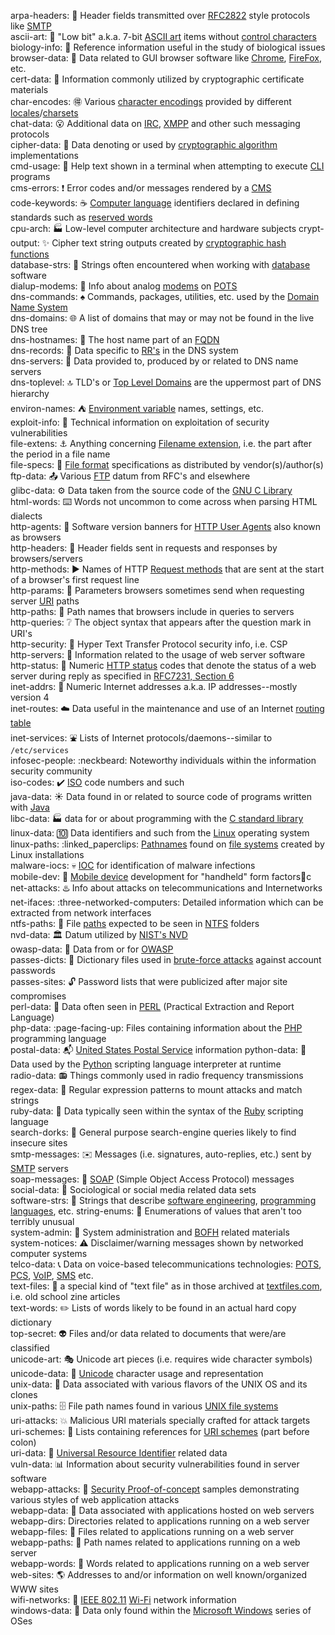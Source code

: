 arpa-headers: :email: Header fields transmitted over [RFC2822](https://tools.ietf.org/html/rfc2822) style protocols like [SMTP](https://en.wikipedia.org/wiki/Simple_Mail_Transfer_Protocol)    
ascii-art: :art: "Low bit" a.k.a. 7-bit [ASCII art](https://en.wikipedia.org/wiki/ASCII_art) items without [control characters](https://en.wikipedia.org/wiki/Control_character)  
biology-info: :microscope: Reference information useful in the study of biological issues  
browser-data: :door: Data related to GUI browser software like [Chrome](https://www.google.com/chrome/ "Chrome Web Browser"), [FireFox](https://www.mozilla.org/en-US/firefox/new/ "Download FireFox"), etc.  
cert-data: :scroll: Information commonly utilized by cryptographic certificate materials  
char-encodes: :ideograph_advantage: Various [character encodings](https://www.w3.org/International/articles/definitions-characters/ "Character encodings: Essential concepts") provided by different [locales](https://en.wikipedia.org/wiki/Locale_(computer_software) "Locale (computer software)")/[charsets](https://www.w3.org/International/articles/http-charset/index "Setting the HTTP charset parameter")  
chat-data: :open_mouth: Additional data on [IRC](https://en.wikipedia.org/wiki/Internet_Relay_Chat), [XMPP](https://en.wikipedia.org/wiki/XMPP) and other such messaging protocols  
cipher-data: :blowfish: Data denoting or used by [cryptographic algorithm](https://en.wikipedia.org/wiki/Category:Cryptographic_algorithms) implementations  
cmd-usage: :hammer: Help text shown in a terminal when attempting to execute [CLI](https://en.wikipedia.org/wiki/Command-line_interface "Command-line interface") programs  
cms-errors: :exclamation: Error codes and/or messages rendered by a [CMS](https://en.wikipedia.org/wiki/Content_management_system "Content Management System")  
code-keywords: :coffee: [Computer language](https://en.wikipedia.org/wiki/Computer_language) identifiers declared in defining standards such as [reserved words](https://en.wikipedia.org/wiki/Reserved_word)  
cpu-arch: :factory: Low-level computer architecture and hardware subjects 
crypt-output: :sparkles: Cipher text string outputs created by [cryptographic hash functions](https://en.wikipedia.org/wiki/Cryptographic_hash_function)  
database-strs: :floppy_disk: Strings often encountered when working with [database](https://en.wikipedia.org/wiki/Database) software  
dialup-modems: :fax: Info about analog [modems](https://en.wikipedia.org/wiki/Modem) on [POTS](https://en.wikipedia.org/wiki/Plain_old_telephone_service "Plain Old Telephone Service")  
dns-commands: :spades: Commands, packages, utilities, etc. used by the [Domain Name System](https://en.wikipedia.org/wiki/Domain_Name_System)  
dns-domains: :globe_with_meridians: A list of domains that may or may not be found in the live DNS tree  
dns-hostnames: :flashlight: The host name part of an [FQDN](https://en.wikipedia.org/wiki/Fully_qualified_domain_name "Fully Qualified Domain Name")  
dns-records: :ticket: Data specific to [RR's](http://www.freesoft.org/CIE/Topics/78.htm "Resource Records") in the DNS system  
dns-servers: :battery: Data provided to, produced by or related to DNS name servers  
dns-toplevel: :top: TLD's or [Top Level Domains](https://en.wikipedia.org/wiki/Top-level_domain) are the uppermost part of DNS hierarchy  
environ-names: :tent: [Environment variable](https://en.wikipedia.org/wiki/Environment_variable) names, settings, etc.   
exploit-info: :8ball: Technical information on exploitation of security vulnerabilities  
file-extens: :anchor: Anything concerning [Filename extension](https://en.wikipedia.org/wiki/Filename_extension), i.e. the part after the period in a file name  
file-specs: :file_folder: [File format](https://wikipedia.org/wiki/File_format) specifications as distributed by vendor(s)/author(s)  
ftp-data: :outbox_tray: Various [FTP](https://wikipedia.org/wiki/File_Transfer_Protocol "File Transfer Protocol") datum from RFC's and elsewhere  
glibc-data: :gear: Data taken from the source code of the [GNU C Library](https://gnu.org/software/libc/ "glibc")  
html-words: :keyboard: Words not uncommon to come across when parsing HTML dialects  
http-agents: :flags: Software version banners for [HTTP User Agents](https://wikipedia.org/wiki/User_agent#Use_in_HTTP "User agent - Use in HTTP") also known as browsers  
http-headers: :cookie: Header fields sent in requests and responses by browsers/servers  
http-methods: :arrow_forward: Names of HTTP [Request methods](https://wikipedia.org/wiki/Hypertext_Transfer_Protocol#Request_methods) that are sent at the start of a browser's first request line   
http-params: :abcd: Parameters browsers sometimes send when requesting server [URI](https://en.wikipedia.org/wiki/Uniform_Resource_Identifier "Uniform Resource Identifier") paths  
http-paths: :feet: Path names that browsers include in queries to servers  
http-queries: :grey_question: The object syntax that appears after the question mark in URI's  
http-security: :cop: Hyper Text Transfer Protocol security info, i.e. CSP  
http-servers: :office: Information related to the usage of web server software  
http-status: :slot_machine: Numeric [HTTP status](https://httpstatuses.com) codes that denote the status of a web server during reply as specified in [RFC7231, Section 6](https://tools.ietf.org/html/rfc7231#section-6 "Response Status Codes")  
inet-addrs: :electric_plug: Numeric Internet addresses a.k.a. IP addresses--mostly version 4    
inet-routes: :cloud: Data useful in the maintenance and use of an Internet [routing table](https://wikipedia.org/wiki/Routing_table)  
inet-services: :fountain: Lists of Internet protocols/daemons--similar to `/etc/services`    
infosec-people: :neckbeard: Noteworthy individuals within the information security community    
iso-codes: :heavy_check_mark: [ISO](https://iso.org "International Standardization Organization") code numbers and such    
java-data: :sunny: Data found in or related to source code of programs written with [Java](https://java.com)  
libc-data: :factory: data for or about programming with the [C standard library](https://en.wikipedia.org/wiki/C_standard_library "C standard library")  
linux-data: :keycap_ten: Data identifiers and such from the [Linux](https://opensource.com/resources/linux "What is Linux?") operating system    
linux-paths: :linked_paperclips: [Pathnames](https://linuxsurvival.com/linux-pathnames/) found on [file systems](https://en.wikipedia.org/wiki/File_system) created by Linux installations    
malware-iocs: :skull: [IOC](https://en.wikipedia.org/wiki/Indicator_of_compromise "Indicator of Compromise") for identification of malware infections  
mobile-dev: :iphone: [Mobile device](https://wikipedia.org/wiki/Mobile_device) development for "handheld" form factorsc
net-attacks: :hotsprings: Info about attacks on telecommunications and Internetworks
net-ifaces: :three-networked-computers: Detailed information which can be extracted from network interfaces    
ntfs-paths: :open_file_folder: File [paths](https://msdn.microsoft.com/library/windows/desktop/aa365247.aspx#paths) expected to be seen in [NTFS](https://wikipedia.org/wiki/NTFS "New Technology File System") folders    
nvd-data: :classical_building: Datum utilized by [NIST's NVD](https://nvd.nist.gov "National Vulnerability Database")  
owasp-data: :honeybee: Data from or for [OWASP](https://www.owasp.org "Open Web Application Security Project")    
passes-dicts: :key: Dictionary files used in [brute-force attacks](https://en.wikipedia.org/wiki/Brute-force_attack) against account passwords    
passes-sites: :unlock: Password lists that were publicized after major site compromises    
perl-data: :camel: Data often seen in [PERL](http://www.perl.org) (Practical Extraction and Report Language)     
php-data: :page-facing-up: Files containing information about the [PHP](http://www.php.net) programming language    
postal-data: :mailbox_with_mail: [United States Postal Service](https://www.usps.com/) information
python-data: :snake: Data used by the [Python](https://www.python.org/) scripting language interpreter at runtime    
radio-data: :radio: Things commonly used in radio frequency transmissions    
regex-data: :speech_balloon: Regular expression patterns to mount attacks and match strings    
ruby-data: :gem: Data typically seen within the syntax of the [Ruby](https://www.ruby-lang.org) scripting language    
search-dorks: :mag_right: General purpose search-engine queries likely to find insecure sites    
smtp-messages: :envelope: Messages (i.e. signatures, auto-replies, etc.) sent by [SMTP](https://en.wikipedia.org/wiki/Simple_Mail_Transfer_Protocol "Simple Mail Transfer Protocol") servers    
soap-messages: :incoming_envelope: [SOAP](https://en.wikipedia.org/wiki/SOAP "Simple Object Access Protocol") (Simple Object Access Protocol) messages  
social-data: :eyes: Sociological or social media related data sets  
software-strs: :minidisc: Strings that describe [software engineering](https://en.wikipedia.org/wiki/Software_engineering), [programming languages](https://en.wikipedia.org/wiki/Programming_language), etc.
string-enums: :ferris_wheel: Enumerations of values that aren't too terribly unusual  
system-admin: :necktie: System administration and [BOFH](https://en.wikipedia.org/wiki/Bastard_Operator_From_Hell) related materials  
system-notices: :warning: Disclaimer/warning messages shown by networked computer systems  
telco-data: :telephone_receiver: Data on voice-based telecommunications technologies: [POTS](https://en.wikipedia.org/wiki/Plain_old_telephone_service "Plain old telephone service"), [PCS](https://www.fcc.gov/wireless/bureau-divisions/mobility-division/broadband-personal-communications-service-pcs "Personal Communications Services"), [VoIP](https://en.wikipedia.org/wiki/Voice_over_IP "Voice over IP"), [SMS](https://en.wikipedia.org/wiki/SMS "Short Message Service") etc.  
text-files: :pushpin: a special kind of "text file" as in those archived at [textfiles.com](https://textfiles.com), i.e. old school zine articles  
text-words: :pencil2: Lists of words likely to be found in an actual hard copy dictionary  
top-secret: :alien: Files and/or data related to documents that were/are classified  
unicode-art: :performing_arts: Unicode art pieces (i.e. requires wide character symbols)  
unicode-data: :symbols: [Unicode](https://unicode.org/ "The Unicode Consortium") character usage and representation  
unix-data: :shell: Data associated with various flavors of the UNIX OS and its clones  
unix-paths: :file_cabinet: File path names found in various [UNIX file systems](https://en.wikipedia.org/wiki/Unix_File_System)  
uri-attacks: :boom: Malicious URI materials specially crafted for attack targets  
uri-schemes: :paperclip: Lists containing references for [URI schemes](https://www.iana.org/assignments/uri-schemes/uri-schemes.xhtml) (part before colon)      
uri-data: :link: [Universal Resource Identifier](https://www.w3.org/Addressing/#background "Learning About URI's") related data  
vuln-data: :bar_chart: Information about security vulnerabilities found in server software  
webapp-attacks: :syringe: [Security Proof-of-concept](https://wikipedia.org/wiki/Proof_of_concept#Security) samples demonstrating various styles of web application attacks  
webapp-data: :briefcase: Data associated with applications hosted on web servers  
webapp-dirs: Directories related to applications running on a web server  
webapp-files: :card_index: Files related to applications running on a web server  
webapp-paths: :bookmark_tabs: Path names related to applications running on a web server  
webapp-words: :thought_balloon: Words related to applications running on a web server  
web-sites: :earth_americas: Addresses to and/or information on well known/organized WWW sites   
wifi-networks: :satellite: [IEEE 802.11](http://www.ieee802.org/11/ "The Working Group for WLAN Standards") [Wi-Fi](https://en.wikipedia.org/wiki/Wi-Fi) network information   
windows-data: :briefcase: Data only found within the [Microsoft Windows](https://en.wikipedia.org/wiki/Microsoft_Windows) series of OSes  
